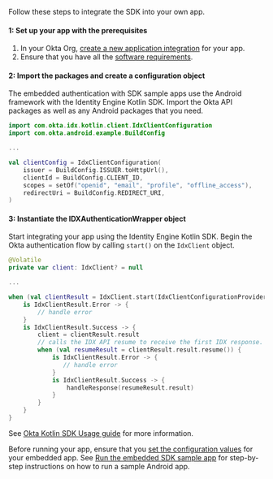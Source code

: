 Follow these steps to integrate the SDK into your own app.

#### 1: Set up your app with the prerequisites

1. In your Okta Org, [create a new application integration](/docs/guides/oie-embedded-common-org-setup/android/main/#create-a-new-application) for your app.
1. Ensure that you have all the [software requirements](#software-requirements).

#### 2: Import the packages and create a configuration object

The embedded authentication with SDK sample apps use the Android framework with the Identity Engine Kotlin SDK. Import the Okta API packages as well as any Android packages that you need.

```kotlin
import com.okta.idx.kotlin.client.IdxClientConfiguration
import com.okta.android.example.BuildConfig

...

val clientConfig = IdxClientConfiguration(
    issuer = BuildConfig.ISSUER.toHttpUrl(),
    clientId = BuildConfig.CLIENT_ID,
    scopes = setOf("openid", "email", "profile", "offline_access"),
    redirectUri = BuildConfig.REDIRECT_URI,
)
```

#### 3: Instantiate the IDXAuthenticationWrapper object

Start integrating your app using the Identity Engine Kotlin SDK. Begin the Okta authentication flow by calling `start()` on the `IdxClient` object.

```kotlin
@Volatile
private var client: IdxClient? = null

...

when (val clientResult = IdxClient.start(IdxClientConfigurationProvider.get())) {
    is IdxClientResult.Error -> {
        // handle error
    }
    is IdxClientResult.Success -> {
        client = clientResult.result
        // calls the IDX API resume to receive the first IDX response.
        when (val resumeResult = clientResult.result.resume()) {
            is IdxClientResult.Error -> {
               // handle error
            }
            is IdxClientResult.Success -> {
                handleResponse(resumeResult.result)
            }
        }
    }
}
```

See [Okta Kotlin SDK Usage guide](https://github.com/okta/okta-idx-android#introduction) for more information.

Before running your app, ensure that you [set the configuration values](#set-the-configuration-values) for your embedded app. See [Run the embedded SDK sample app](/docs/guides/oie-embedded-common-run-samples/android/main/#run-the-embedded-sdk-sample-app) for step-by-step instructions on how to run a sample Android app.
